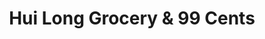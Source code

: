 ---
title: "Hui Long Grocery & 99 Cents"
url: /new-york/hui-long-grocery-and-99-cents/
shop: variety store
---